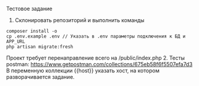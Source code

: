 Тестовое задание

1. Склонировать репозиторий и выполнить команды
```
composer install -o
cp .env.example .env // Указать в .env параметры подключения к БД и APP_URL
php artisan migrate:fresh
```
Проект требует перенаправление всего на /public/index.php
2. Тесты postman: https://www.getpostman.com/collections/675eb58f6f5507efa7d3
В переменную коллекции {{host}} указать хост, на котором разворачивается задание.
